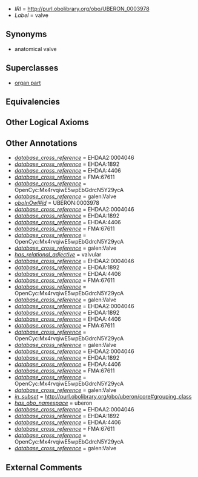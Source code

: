 * *IRI* = http://purl.obolibrary.org/obo/UBERON_0003978
 * *Label* = valve

## Synonyms

 * anatomical valve

## Superclasses

 * [organ part](../../UBERON/64/UBERON_0000064.md)

## Equivalencies


## Other Logical Axioms


## Other Annotations

 * *[database_cross_reference](../../ef/oboInOwl#hasDbXref.md)* = EHDAA2:0004046
 * *[database_cross_reference](../../ef/oboInOwl#hasDbXref.md)* = EHDAA:1892
 * *[database_cross_reference](../../ef/oboInOwl#hasDbXref.md)* = EHDAA:4406
 * *[database_cross_reference](../../ef/oboInOwl#hasDbXref.md)* = FMA:67611
 * *[database_cross_reference](../../ef/oboInOwl#hasDbXref.md)* = OpenCyc:Mx4rvqiwE5wpEbGdrcN5Y29ycA
 * *[database_cross_reference](../../ef/oboInOwl#hasDbXref.md)* = galen:Valve
 * *[oboInOwl#id](../../id/oboInOwl#id.md)* = UBERON:0003978
 * *[database_cross_reference](../../ef/oboInOwl#hasDbXref.md)* = EHDAA2:0004046
 * *[database_cross_reference](../../ef/oboInOwl#hasDbXref.md)* = EHDAA:1892
 * *[database_cross_reference](../../ef/oboInOwl#hasDbXref.md)* = EHDAA:4406
 * *[database_cross_reference](../../ef/oboInOwl#hasDbXref.md)* = FMA:67611
 * *[database_cross_reference](../../ef/oboInOwl#hasDbXref.md)* = OpenCyc:Mx4rvqiwE5wpEbGdrcN5Y29ycA
 * *[database_cross_reference](../../ef/oboInOwl#hasDbXref.md)* = galen:Valve
 * *[has_relational_adjective](../../UBPROP/07/UBPROP_0000007.md)* = valvular
 * *[database_cross_reference](../../ef/oboInOwl#hasDbXref.md)* = EHDAA2:0004046
 * *[database_cross_reference](../../ef/oboInOwl#hasDbXref.md)* = EHDAA:1892
 * *[database_cross_reference](../../ef/oboInOwl#hasDbXref.md)* = EHDAA:4406
 * *[database_cross_reference](../../ef/oboInOwl#hasDbXref.md)* = FMA:67611
 * *[database_cross_reference](../../ef/oboInOwl#hasDbXref.md)* = OpenCyc:Mx4rvqiwE5wpEbGdrcN5Y29ycA
 * *[database_cross_reference](../../ef/oboInOwl#hasDbXref.md)* = galen:Valve
 * *[database_cross_reference](../../ef/oboInOwl#hasDbXref.md)* = EHDAA2:0004046
 * *[database_cross_reference](../../ef/oboInOwl#hasDbXref.md)* = EHDAA:1892
 * *[database_cross_reference](../../ef/oboInOwl#hasDbXref.md)* = EHDAA:4406
 * *[database_cross_reference](../../ef/oboInOwl#hasDbXref.md)* = FMA:67611
 * *[database_cross_reference](../../ef/oboInOwl#hasDbXref.md)* = OpenCyc:Mx4rvqiwE5wpEbGdrcN5Y29ycA
 * *[database_cross_reference](../../ef/oboInOwl#hasDbXref.md)* = galen:Valve
 * *[database_cross_reference](../../ef/oboInOwl#hasDbXref.md)* = EHDAA2:0004046
 * *[database_cross_reference](../../ef/oboInOwl#hasDbXref.md)* = EHDAA:1892
 * *[database_cross_reference](../../ef/oboInOwl#hasDbXref.md)* = EHDAA:4406
 * *[database_cross_reference](../../ef/oboInOwl#hasDbXref.md)* = FMA:67611
 * *[database_cross_reference](../../ef/oboInOwl#hasDbXref.md)* = OpenCyc:Mx4rvqiwE5wpEbGdrcN5Y29ycA
 * *[database_cross_reference](../../ef/oboInOwl#hasDbXref.md)* = galen:Valve
 * *[in_subset](../../et/oboInOwl#inSubset.md)* = http://purl.obolibrary.org/obo/uberon/core#grouping_class
 * *[has_obo_namespace](../../ce/oboInOwl#hasOBONamespace.md)* = uberon
 * *[database_cross_reference](../../ef/oboInOwl#hasDbXref.md)* = EHDAA2:0004046
 * *[database_cross_reference](../../ef/oboInOwl#hasDbXref.md)* = EHDAA:1892
 * *[database_cross_reference](../../ef/oboInOwl#hasDbXref.md)* = EHDAA:4406
 * *[database_cross_reference](../../ef/oboInOwl#hasDbXref.md)* = FMA:67611
 * *[database_cross_reference](../../ef/oboInOwl#hasDbXref.md)* = OpenCyc:Mx4rvqiwE5wpEbGdrcN5Y29ycA
 * *[database_cross_reference](../../ef/oboInOwl#hasDbXref.md)* = galen:Valve

## External Comments


